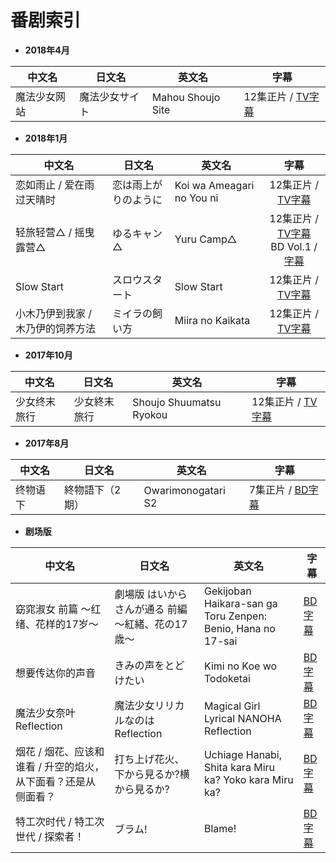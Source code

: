 # 番剧索引

- **2018年4月**

| 中文名 | 日文名 | 英文名 | 字幕 |
| ---- | ---- | ---- | ---- |
| 魔法少女网站 | 魔法少女サイト | Mahou Shoujo Site | 12集正片 / [TV字幕](https://github.com/Nekomoekissaten-SUB/Mahou-Shoujo-Site) |

- **2018年1月**

| 中文名 | 日文名 | 英文名 | 字幕 |
| ---- | ---- | ---- | :----: |
| 恋如雨止 / 爱在雨过天晴时 | 恋は雨上がりのように | Koi wa Ameagari no You ni | 12集正片 / [TV字幕](https://github.com/Nekomoekissaten-SUB/Koi-wa-Ameagari-no-You-ni) |
| 轻旅轻营△ / 摇曳露营△ | ゆるキャン△ | Yuru Camp△ |  12集正片 / [TV字幕](https://github.com/Nekomoekissaten-SUB/Yuru-Camp)<br>BD Vol.1 / [字幕](https://github.com/Nekomoekissaten-SUB/Yuru-Camp-BD)|
| Slow Start | スロウスタート | Slow Start |  12集正片 / [TV字幕](https://github.com/Nekomoekissaten-SUB/Slow-Start) |
| 小木乃伊到我家 / 木乃伊的饲养方法 | ミイラの飼い方 | Miira no Kaikata | 12集正片 / [TV字幕](https://github.com/Nekomoekissaten-SUB/Miira-no-Kaikata) |

- **2017年10月**

| 中文名 | 日文名 | 英文名 | 字幕 |
| ---- | ---- | ---- | ---- |
| 少女终末旅行 | 少女終末旅行 | Shoujo Shuumatsu Ryokou | 12集正片 / [TV字幕](https://github.com/Nekomoekissaten-SUB/Girls-Last-Tour) |


- **2017年8月**

| 中文名 | 日文名 | 英文名 | 字幕 |
| ---- | ---- | ---- |  ---- |
| 终物语 下 | 終物語下（2期） | Owarimonogatari S2 | 7集正片 / [BD字幕](https://github.com/Nekomoekissaten-SUB/Owarimonogatari-S2) |

- **剧场版**

| 中文名 | 日文名 | 英文名 | 字幕 |
| ---- | ---- | ---- |  ---- |
| 窈窕淑女 前篇 ～红绪、花样的17岁～ | 劇場版 はいからさんが通る 前編 〜紅緒、花の17歳〜 | Gekijoban Haikara-san ga Toru Zenpen: Benio, Hana no 17-sai |  [BD字幕](https://github.com/Nekomoekissaten-SUB/Haikara-san-ga-Tooru) |
| 想要传达你的声音 | きみの声をとどけたい | Kimi no Koe wo Todoketai | [BD字幕](https://github.com/Nekomoekissaten-SUB/Kimi-no-koe-wo-todoketai) |
| 魔法少女奈叶 Reflection | 魔法少女リリカルなのは Reflection | Magical Girl Lyrical NANOHA Reflection |  [BD字幕](https://github.com/Nekomoekissaten-SUB/Magical-Girl-Lyrical-NANOHA-Reflection) |
| 烟花 / 烟花、应该和谁看 / 升空的焰火，从下面看？还是从侧面看？ | 打ち上げ花火、下から見るか?横から見るか? | Uchiage Hanabi, Shita kara Miru ka? Yoko kara Miru ka?| [BD字幕](https://github.com/Nekomoekissaten-SUB/Uchiage-Hanabi) |
| 特工次时代 / 特工次世代 / 探索者！ | ブラム! | Blame! |  [BD字幕](https://github.com/Nekomoekissaten-SUB/Blame) |